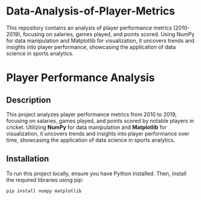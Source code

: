 # Data-Analysis-of-Player-Metrics
This repository contains an analysis of player performance metrics (2010-2019), focusing on salaries, games played, and points scored. Using NumPy for data manipulation and Matplotlib for visualization, it uncovers trends and insights into player performance, showcasing the application of data science in sports analytics.
# Player Performance Analysis

## Description
This project analyzes player performance metrics from 2010 to 2019, focusing on salaries, games played, and points scored by notable players in cricket. Utilizing **NumPy** for data manipulation and **Matplotlib** for visualization, it uncovers trends and insights into player performance over time, showcasing the application of data science in sports analytics.

## Installation
To run this project locally, ensure you have Python installed. Then, install the required libraries using pip:

```bash
pip install numpy matplotlib
